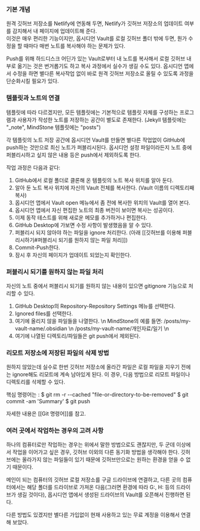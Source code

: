 

### 기본 개념

원격 깃허브 저장소를 Netlify에 연동해 두면, Netlify가 깃허브 저장소의 업데이트 여부를 감지해서 내 페이지에 업데이트해 준다.  
이것은 매우 편리한 기능이지만, 옵시디언 Vault를 로컬 깃허브 폴더 밖에 두면, 뭔가 수정을 할 때마다 매번 노트를 복사해야 하는 문제가 있다.

Push를 위해 하드디스크 어딘가 있는 Vault로부터 내 노트를 복사해서 로컬 깃허브 내부로 옮기는 것은 번거롭기도 하고 복사 과정에서 실수가 생길 수도 있다.  옵시디언 앱에서 수정을 하면 별다른 복사작업 없이 바로 원격 깃허브 저장소로 올릴 수 있도록 과정을 단순화시킬 필요가 있다. 




### 템플릿과 노트의 연결

템플릿에 따라 다르겠지만, 모든 템플릿에는 기본적으로 템플릿 자체를 구성하는 프로그램과 사용자가 작성한 노트를 저장하는 공간이 별도로 존재한다.  (Jekyll 템플릿에는 "\_note",  MindStone 템플릿에는 "posts")

각 템플릿의 노트 저장 공간에 옵시디언 Vault를 만들면 별다른 작업없이 GitHub에 push하는 것만으로 최신 노트가 퍼블리시된다.
옵시디언 설정 파일이라든지 노트 중에 퍼블리시하고 싶지 않은 내용 등은 push에서 제외하도록 한다.
 
작업 과정은 다음과 같다:

1. GitHub에서 로컬 폴더로 클론해 온 템플릿의 노트 복사 위치를 알아 둔다. 
2. 알아 둔 노트 복사 위치에 자신의 Vault 전체를 복사한다. (Vault 이름의 디렉토리째 복사)
3. 옵시디언 앱에서 Vault open 메뉴에서 좀 전에 복사한 위치의 Vault를 열어 본다.
4. 옵시디언 앱에서 자신 편집한 노트의 최종 버전이 보이면 복사는 성공이다.
5. 이제 동작 테스트를 위해 새로운 메모를 추가하거나 편집한다.
6. GitHub Desktop에 가보면 수정 사항이 발생했음을 알 수 있다.
7. 퍼블리시 되지 않아야 하는 파일을 ignore 처리한다. (아래 [[깃허브를 이용해 퍼블리시하기#퍼블리시 되기를 원하지 않는 파일 처리]])
8. Commit-Push한다. 
9. 잠시 후 자신의 페이지가 업데이트 되었는지 확인한다.




### 퍼블리시 되기를 원하지 않는 파일 처리

자신의 노트 중에서 퍼블리시 되기를 원하지 않는 내용이 있으면 gitignore 기능으로 처리할 수 있다.

1. GitHub Desktop의 Repository-Repository Settings 메뉴를 선택한다.
2. Ignored files를 선택한다.
3. 여기에 올리지 않을 파일들을 나열한다. \n
   MindStone의 예를 들면:
	\/posts/my-vault-name/.obsidian \n
	\/posts/my-vault-name/개인자료/일기 \n
4. 여기에 나열된 디렉토리/파일들은 git push에서 제외된다.




### 리모트 저장소에 저장된 파일의 삭제 방법

원하지 않았는데 실수로 한번 깃허브 저장소에 올라간 파일은 로컬 파일을 지우기 전에는 ignore해도 리모트에 계속 남아있게 된다.  이 경우, 다음 방법으로 리모트 파일이나 디렉토리를 삭제할 수 있다.

핵심 명령어는 :
$ git rm -r --cached "file-or-directory-to-be-removed"
$ git commit -am 'Summary'
$ git push

자세한 내용은 [[Git 명령어]]를 참고.




### 여러 곳에서 작업하는 경우의 고려 사항

하나의 컴퓨터로만 작업하는 경우는 위에서 말한 방법으로도 괜찮지만,
두 군데 이상에서 작업을 이어가고 싶은 경우, 깃허브 이외의 다른 동기화 방법을 생각해야 한다.
깃허브에는 올라가지 않는 파일들이 있기 때문에 깃허브만으로는 원하는 환경을 얻을 수 없기 때문이다.

메인이 되는 컴퓨터의 깃허브 로컬 저장소를 구글 드라이브에 연결하고,  다른 곳의 컴퓨터에서는 해당 폴더를 드라이브로 가져온 다음(그러면 환경에 따라 G:, H: 등의 드라이브가 생길 것이다), 옵시디언 앱에서 생성된 드라이브의 Vault를 오픈해서 진행하면 된다.

다른 방법도 있겠지만 별다른 가입없이 현재 사용하고 있는 무료 계정을 이용해서 연결해 보았다.
